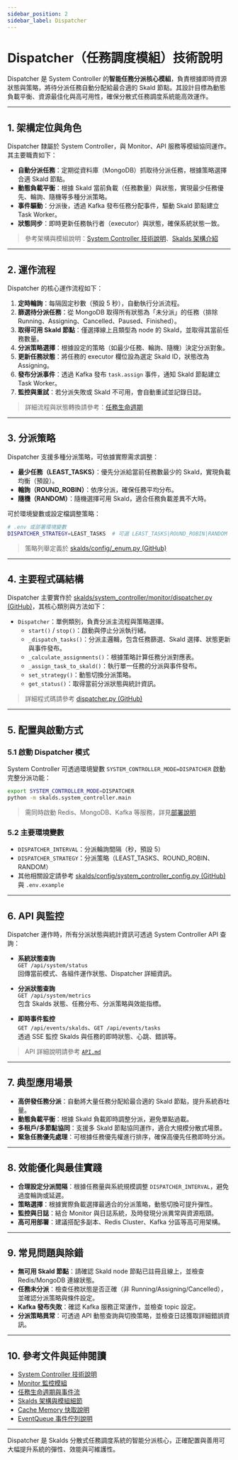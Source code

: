 ```yaml
---
sidebar_position: 2
sidebar_label: Dispatcher
---
```


# Dispatcher（任務調度模組）技術說明

Dispatcher 是 System Controller 的**智能任務分派核心模組**，負責根據即時資源狀態與策略，將待分派任務自動分配給最合適的 Skald 節點。其設計目標為動態負載平衡、資源最佳化與高可用性，確保分散式任務調度系統能高效運作。

---

## 1. 架構定位與角色

Dispatcher 隸屬於 System Controller，與 Monitor、API 服務等模組協同運作。其主要職責如下：

- **自動分派任務**：定期從資料庫（MongoDB）抓取待分派任務，根據策略選擇合適 Skald 節點。
- **動態負載平衡**：根據 Skald 當前負載（任務數量）與狀態，實現最少任務優先、輪詢、隨機等多種分派策略。
- **事件驅動**：分派後，透過 Kafka 發布任務分配事件，驅動 Skald 節點建立 Task Worker。
- **狀態同步**：即時更新任務執行者（executor）與狀態，確保系統狀態一致。

> 參考架構與模組說明：[System Controller 技術說明](./system_controller.md)、[Skalds 架構介紹](../../intro.md)

---

## 2. 運作流程

Dispatcher 的核心運作流程如下：

1. **定時輪詢**：每隔固定秒數（預設 5 秒），自動執行分派流程。
2. **篩選待分派任務**：從 MongoDB 取得所有狀態為「未分派」的任務（排除 Running、Assigning、Cancelled、Paused、Finished）。
3. **取得可用 Skald 節點**：僅選擇線上且類型為 node 的 Skald，並取得其當前任務數量。
4. **分派策略選擇**：根據設定的策略（如最少任務、輪詢、隨機）決定分派對象。
5. **更新任務狀態**：將任務的 executor 欄位設為選定 Skald ID，狀態改為 Assigning。
6. **發布分派事件**：透過 Kafka 發布 `task.assign` 事件，通知 Skald 節點建立 Task Worker。
7. **監控與重試**：若分派失敗或 Skald 不可用，會自動重試並記錄日誌。

> 詳細流程與狀態轉換請參考：[任務生命週期](../task_lifecycle.md)

---

## 3. 分派策略

Dispatcher 支援多種分派策略，可依據實際需求調整：

- **最少任務（LEAST_TASKS）**：優先分派給當前任務數最少的 Skald，實現負載均衡（預設）。
- **輪詢（ROUND_ROBIN）**：依序分派，確保任務平均分布。
- **隨機（RANDOM）**：隨機選擇可用 Skald，適合任務負載差異不大時。

可於環境變數或設定檔調整策略：

```bash
# .env 或部署環境變數
DISPATCHER_STRATEGY=LEAST_TASKS  # 可選 LEAST_TASKS|ROUND_ROBIN|RANDOM
```

> 策略列舉定義於 [skalds/config/_enum.py (GitHub)](https://github.com/JiHungLin/skalds/blob/main/skalds/config/_enum.py)

---

## 4. 主要程式碼結構

Dispatcher 主要實作於 [skalds/system_controller/monitor/dispatcher.py (GitHub)](https://github.com/JiHungLin/skalds/blob/main/skalds/system_controller/monitor/dispatcher.py)，其核心類別與方法如下：

- `Dispatcher`：單例類別，負責分派主流程與策略選擇。
  - `start()` / `stop()`：啟動與停止分派執行緒。
  - `_dispatch_tasks()`：分派主邏輯，包含任務篩選、Skald 選擇、狀態更新與事件發布。
  - `_calculate_assignments()`：根據策略計算任務分派對應表。
  - `_assign_task_to_skald()`：執行單一任務的分派與事件發布。
  - `set_strategy()`：動態切換分派策略。
  - `get_status()`：取得當前分派狀態與統計資訊。

> 詳細程式碼請參考 [dispatcher.py (GitHub)](https://github.com/JiHungLin/skalds/blob/main/skalds/system_controller/monitor/dispatcher.py)

---

## 5. 配置與啟動方式

### 5.1 啟動 Dispatcher 模式

System Controller 可透過環境變數 `SYSTEM_CONTROLLER_MODE=DISPATCHER` 啟動完整分派功能：

```bash
export SYSTEM_CONTROLLER_MODE=DISPATCHER
python -m skalds.system_controller.main
```

> 需同時啟動 Redis、MongoDB、Kafka 等服務，詳見[部署說明](../../../../skalds/system_controller/DEPLOYMENT.md)

### 5.2 主要環境變數

- `DISPATCHER_INTERVAL`：分派輪詢間隔（秒，預設 5）
- `DISPATCHER_STRATEGY`：分派策略（LEAST_TASKS、ROUND_ROBIN、RANDOM）
- 其他相關設定請參考 [skalds/config/system_controller_config.py (GitHub)](https://github.com/JiHungLin/skalds/blob/main/skalds/config/system_controller_config.py) 與 `.env.example`

---

## 6. API 與監控

Dispatcher 運作時，所有分派狀態與統計資訊可透過 System Controller API 查詢：

- **系統狀態查詢**  
  `GET /api/system/status`  
  回傳當前模式、各組件運作狀態、Dispatcher 詳細資訊。

- **分派狀態查詢**  
  `GET /api/system/metrics`  
  包含 Skalds 狀態、任務分布、分派策略與效能指標。

- **即時事件監控**  
  `GET /api/events/skalds`、`GET /api/events/tasks`  
  透過 SSE 監控 Skalds 與任務的即時狀態、心跳、錯誤等。

> API 詳細說明請參考 [`API.md`](../../../../skalds/system_controller/API.md)

---

## 7. 典型應用場景

- **高併發任務分派**：自動將大量任務分配給最合適的 Skald 節點，提升系統吞吐量。
- **動態負載平衡**：根據 Skald 負載即時調整分派，避免單點過載。
- **多租戶/多節點協同**：支援多 Skald 節點協同運作，適合大規模分散式場景。
- **緊急任務優先處理**：可根據任務優先權進行排序，確保高優先任務即時分派。

---

## 8. 效能優化與最佳實踐

- **合理設定分派間隔**：根據任務量與系統規模調整 `DISPATCHER_INTERVAL`，避免過度輪詢或延遲。
- **策略選擇**：根據實際負載選擇最適合的分派策略，動態切換可提升彈性。
- **監控與日誌**：結合 Monitor 與日誌系統，及時發現分派異常與資源瓶頸。
- **高可用部署**：建議搭配多副本、Redis Cluster、Kafka 分區等高可用架構。

---

## 9. 常見問題與除錯

- **無可用 Skald 節點**：請確認 Skald node 節點已註冊且線上，並檢查 Redis/MongoDB 連線狀態。
- **任務未分派**：檢查任務狀態是否正確（非 Running/Assigning/Cancelled），並確認分派策略與條件設定。
- **Kafka 發布失敗**：確認 Kafka 服務正常運作，並檢查 topic 設定。
- **分派策略異常**：可透過 API 動態查詢與切換策略，並檢查日誌獲取詳細錯誤資訊。

---

## 10. 參考文件與延伸閱讀

- [System Controller 技術說明](./system_controller.md)
- [Monitor 監控模組](./monitor.md)
- [任務生命週期與事件流](../task_lifecycle.md)
- [Skalds 架構與模組細節](../../intro.md)
- [Cache Memory 快取說明](../cache_memory.md)
- [EventQueue 事件佇列說明](../event_queue.md)

---

Dispatcher 是 Skalds 分散式任務調度系統的智能分派核心，正確配置與善用可大幅提升系統的彈性、效能與可維護性。
